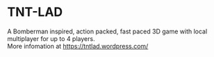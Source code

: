 # TNT-LAD
A Bomberman inspired, action packed, fast paced 3D game with local multiplayer for up to 4 players.</br>
More infomation at https://tntlad.wordpress.com/
